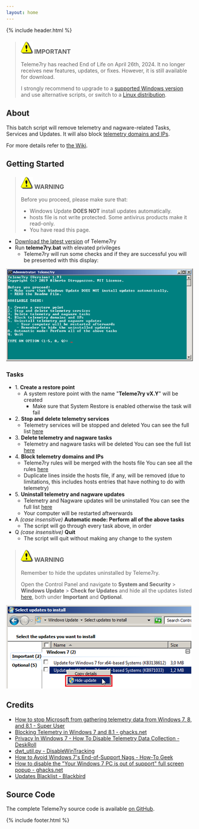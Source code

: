 ```yaml
---
layout: home
---
```


<!-- markdownlint-disable-next-line MD041 -->
{% include header.html %}

<!-- markdownlint-disable-next-line MD045 -->
> ### ![](./assets/img/ico/exclamation.png) IMPORTANT
>
> Teleme7ry has reached End of Life on April 26th, 2024. It no longer receives new features, updates, or fixes. However, it is still available for download.
>
> I strongly recommend to upgrade to a [supported Windows version](https://learn.microsoft.com/en-us/windows/release-health/supported-versions-windows-client)
> and use alternative scripts, or switch to a [Linux distribution](https://distrowatch.com/).

## About

This batch script will remove telemetry and nagware-related Tasks, Services and Updates.
It will also block [telemetry domains and IPs](https://github.com/Strappazzon/teleme7ry/blob/-/src/rules.txt).

For more details refer to [the Wiki](https://github.com/Strappazzon/teleme7ry/wiki).

## Getting Started

<!-- markdownlint-disable-next-line MD045 -->
> ### ![](./assets/img/ico/exclamation.png) WARNING
>
> Before you proceed, please make sure that:
>
> - Windows Update **DOES NOT** install updates automatically.
> - hosts file is not write protected. Some antivirus products make it read-only.
> - You have read this page.

- [Download the latest version](https://github.com/Strappazzon/teleme7ry/releases/latest) of Teleme7ry
- Run **teleme7ry.bat** with elevated privileges
  - Teleme7ry will run some checks and if they are successful you will be presented with this display:

![Teleme7ry](./assets/img/screenshot/ss_main.png)

### Tasks

- 1\. **Create a restore point**
  - A system restore point with the name "**Teleme7ry vX.Y**" will be created
    - Make sure that System Restore is enabled otherwise the task will fail
- 2\. **Stop and delete telemetry services**
  - Telemetry services will be stopped and deleted
    You can see the full list [here](https://github.com/Strappazzon/teleme7ry/wiki/Telemetry-Services)
- 3\. **Delete telemetry and nagware tasks**
  - Telemetry and nagware tasks will be deleted
    You can see the full list [here](https://github.com/Strappazzon/teleme7ry/wiki/Telemetry-and-nagware-Tasks)
- 4\. **Block telemetry domains and IPs**
  - Teleme7ry rules will be merged with the hosts file
    You can see all the rules [here](https://github.com/Strappazzon/teleme7ry/blob/master/rules.txt)
  - Duplicate lines inside the hosts file, if any, will be removed
    (due to limitations, this includes hosts entries that have nothing to do with telemetry)
- 5\. **Uninstall telemetry and nagware updates**
  - Telemetry and Nagware updates will be uninstalled
    You can see the full list [here](https://github.com/Strappazzon/teleme7ry/wiki/Telemetry-and-Nagware-Updates)
  - Your computer will be restarted aftwerwards
- A *(case insensitive)* **Automatic mode: Perform all of the above tasks**
  - The script will go through every task above, in order
- Q *(case insensitive)* **Quit**
  - The script will quit without making any change to the system

<!-- markdownlint-disable-next-line MD045 -->
> ### ![](./assets/img/ico/exclamation.png) WARNING
>
> Remember to hide the updates uninstalled by Teleme7ry.
>
> Open the Control Panel and navigate to **System and Security** > **Windows Update** > **Check for Updates** and hide all the
> updates listed [here](https://github.com/Strappazzon/teleme7ry/wiki/Telemetry-and-Nagware-Updates), both under **Important** and **Optional**.

![Hide Updates](./assets/img/screenshot/ss_updates.png)

## Credits

- [How to stop Microsoft from gathering telemetry data from Windows 7, 8, and 8.1 - Super User](https://superuser.com/a/972506)
- [Blocking Telemetry in Windows 7 and 8.1 - ghacks.net](https://www.ghacks.net/2017/02/11/blocking-telemetry-in-windows-7-and-8-1/)
- [Privacy In Windows 7 - How To Disable Telemetry Data Collection - DeskRoll](https://deskroll.com/blog/article.php?id=Privacy_In_Windows_7_%E2%80%93_How_To_Disable_Telemetry_Data_Collection)
- [dwt_util.py - DisableWinTracking](https://github.com/10se1ucgo/DisableWinTracking/blob/master/dwt_util.py#L138)
- [How to Avoid Windows 7's End-of-Support Nags - How-To Geek](https://www.howtogeek.com/408556/how-to-avoid-windows-7s-end-of-support-nags/)
- [How to disable the "Your Windows 7 PC is out of support" full screen popup - ghacks.net](https://www.ghacks.net/2019/12/12/how-to-disable-the-your-windows-7-pc-is-out-of-support-full-screen-popop/)
- [Updates Blacklist - Blackbird](https://www.getblackbird.net/blacklist/updates/)

## Source Code

The complete Teleme7ry source code is available [on GitHub](https://github.com/Strappazzon/teleme7ry).

{% include footer.html %}
